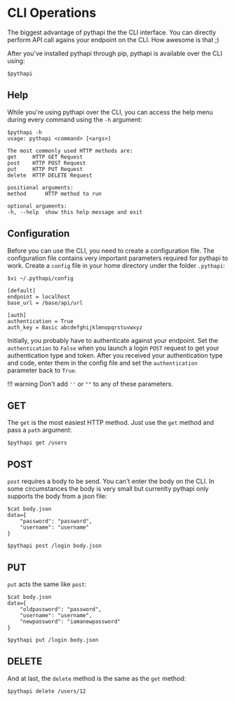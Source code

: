 # CLI Operations
The biggest advantage of pythapi the the CLI interface. You can directly perform API call agains your endpoint on the CLI. How awesome is that ;)

After you've installed pythapi through pip, pythapi is available over the CLI using:

    $pythapi

## Help
While you're using pythapi over the CLI, you can access the help menu during every command using the `-h` argument:

    $pythapi -h
    usage: pythapi <command> [<args>]

    The most commonly used HTTP methods are:
    get     HTTP GET Request
    post    HTTP POST Request
    put     HTTP PUT Request
    delete  HTTP DELETE Request

    positional arguments:
    method      HTTP method to run

    optional arguments:
    -h, --help  show this help message and exit

## Configuration
Before you can use the CLI, you need to create a configuration file. The configuration file contains very important parameters required for pythapi to work.
Create a `config` file in your home directory under the folder `.pythapi`:

    $vi ~/.pythapi/config

    [default]
    endpoint = localhost
    base_url = /base/api/url

    [auth]
    authentication = True
    auth_key = Basic abcdefghijklmnopqrstuvwxyz

Initially, you probably have to authenticate against your endpoint. Set the `authentication` to `False` when you launch a login `POST` request to get your authentication type and token.
After you received your authentication type and code, enter them in the config file and set the `authentication` parameter back to `True`.

!!! warning
    Don't add `''` or `""` to any of these parameters.

## GET
The `get` is the most easiest HTTP method. Just use the `get` method and pass a `path` argument:

    $pythapi get /users

## POST
`post` requires a body to be send. You can't enter the body on the CLI. In some circumstances the body is very small but currenlty pythapi only supports the body from a json file:

    $cat body.json
    data={
        "password": "password",
        "username": "username"
    }

    $pythapi post /login body.json

## PUT
`put` acts the same like `post`:

    $cat body.json
    data={
        "oldpassword": "password",
        "username": "username",
        "newpassword": "iamanewpassword"
    }

    $pythapi put /login body.json

## DELETE
And at last, the `delete` method is the same as the `get` method:

    $pythapi delete /users/12
